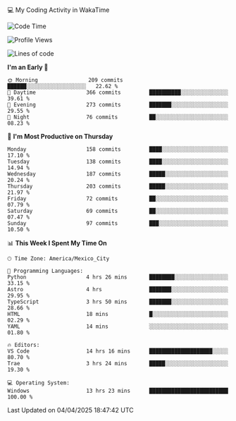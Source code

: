 💻 My Coding Activity in WakaTime
<!--START_SECTION:waka-->
![Code Time](http://img.shields.io/badge/Code%20Time-331%20hrs%2053%20mins-blue)

![Profile Views](http://img.shields.io/badge/Profile%20Views-0-blue)

![Lines of code](https://img.shields.io/badge/From%20Hello%20World%20I%27ve%20Written-1.9%20million%20lines%20of%20code-blue)

**I'm an Early 🐤** 

```text
🌞 Morning                209 commits         ██████░░░░░░░░░░░░░░░░░░░   22.62 % 
🌆 Daytime                366 commits         ██████████░░░░░░░░░░░░░░░   39.61 % 
🌃 Evening                273 commits         ███████░░░░░░░░░░░░░░░░░░   29.55 % 
🌙 Night                  76 commits          ██░░░░░░░░░░░░░░░░░░░░░░░   08.23 % 
```
📅 **I'm Most Productive on Thursday** 

```text
Monday                   158 commits         ████░░░░░░░░░░░░░░░░░░░░░   17.10 % 
Tuesday                  138 commits         ████░░░░░░░░░░░░░░░░░░░░░   14.94 % 
Wednesday                187 commits         █████░░░░░░░░░░░░░░░░░░░░   20.24 % 
Thursday                 203 commits         █████░░░░░░░░░░░░░░░░░░░░   21.97 % 
Friday                   72 commits          ██░░░░░░░░░░░░░░░░░░░░░░░   07.79 % 
Saturday                 69 commits          ██░░░░░░░░░░░░░░░░░░░░░░░   07.47 % 
Sunday                   97 commits          ███░░░░░░░░░░░░░░░░░░░░░░   10.50 % 
```


📊 **This Week I Spent My Time On** 

```text
🕑︎ Time Zone: America/Mexico_City

💬 Programming Languages: 
Python                   4 hrs 26 mins       ████████░░░░░░░░░░░░░░░░░   33.15 % 
Astro                    4 hrs               ███████░░░░░░░░░░░░░░░░░░   29.95 % 
TypeScript               3 hrs 50 mins       ███████░░░░░░░░░░░░░░░░░░   28.66 % 
HTML                     18 mins             █░░░░░░░░░░░░░░░░░░░░░░░░   02.29 % 
YAML                     14 mins             ░░░░░░░░░░░░░░░░░░░░░░░░░   01.80 % 

🔥 Editors: 
VS Code                  14 hrs 16 mins      ████████████████████░░░░░   80.70 % 
Trae                     3 hrs 24 mins       █████░░░░░░░░░░░░░░░░░░░░   19.30 % 

💻 Operating System: 
Windows                  13 hrs 23 mins      █████████████████████████   100.00 % 
```


 Last Updated on 04/04/2025 18:47:42 UTC
<!--END_SECTION:waka-->
